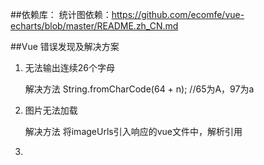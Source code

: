 ##依赖库：
统计图依赖：https://github.com/ecomfe/vue-echarts/blob/master/README.zh_CN.md
	
##Vue 错误发现及解决方案
1.	无法输出连续26个字母

    解决方法 String.fromCharCode(64 + n); //65为A，97为a
2.	图片无法加载

    解决方法 将imageUrls引入响应的vue文件中，解析引用
3.
